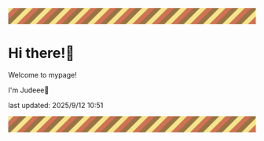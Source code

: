 <!-- Header image -->
<img src="./pokemon/pokemon_4.png" width="1000">

# Hi there!👋

Welcome to mypage!

I'm Judeee🐷

last updated: 2025/9/12 10:51

<!-- Footer image -->
<img src="./pokemon/pokemon_4.png" width="1000">
